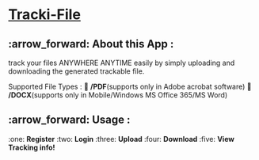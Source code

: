 # <h1><a href="https://tracki-file.herokuapp.com/">Tracki-File</a></h1>


<h2> :arrow_forward: About this App :</h2>


track your files ANYWHERE ANYTIME easily by simply uploading and downloading the generated trackable file.

Supported File Types :
:small_blue_diamond: <b>/PDF</b>(supports only in Adobe acrobat software)
:small_blue_diamond: <b>/DOCX</b>(supports only in Mobile/Windows MS Office 365/MS Word)


<h2> :arrow_forward: Usage : </h2> 
:one: <b>Register</b>
:two: <b>Login</b>
:three: <b>Upload</b>
:four: <b>Download</b>
:five: <b>View Tracking info!</b>
